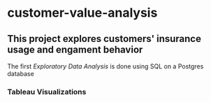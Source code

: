 # customer-value-analysis

## This project explores customers' insurance usage and engament behavior 

The first *Exploratory Data Analysis* is done using SQL on a Postgres database
### Tableau Visualizations
